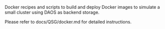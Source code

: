 Docker recipes and scripts to build and deploy Docker images to simulate
a small cluster using DAOS as backend storage.

Please refer to docs/QSG/docker.md for detailed instructions.
